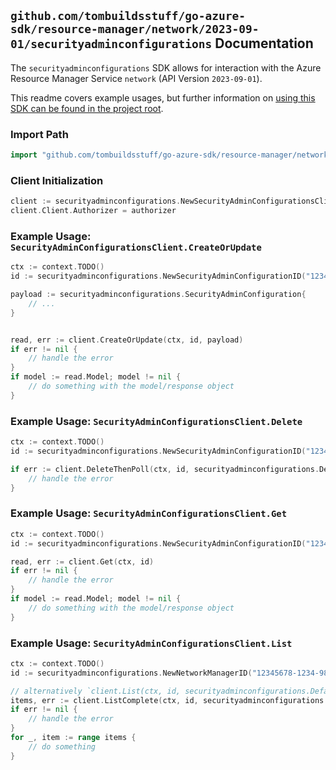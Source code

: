 
## `github.com/tombuildsstuff/go-azure-sdk/resource-manager/network/2023-09-01/securityadminconfigurations` Documentation

The `securityadminconfigurations` SDK allows for interaction with the Azure Resource Manager Service `network` (API Version `2023-09-01`).

This readme covers example usages, but further information on [using this SDK can be found in the project root](https://github.com/tombuildsstuff/go-azure-sdk/tree/main/docs).

### Import Path

```go
import "github.com/tombuildsstuff/go-azure-sdk/resource-manager/network/2023-09-01/securityadminconfigurations"
```


### Client Initialization

```go
client := securityadminconfigurations.NewSecurityAdminConfigurationsClientWithBaseURI("https://management.azure.com")
client.Client.Authorizer = authorizer
```


### Example Usage: `SecurityAdminConfigurationsClient.CreateOrUpdate`

```go
ctx := context.TODO()
id := securityadminconfigurations.NewSecurityAdminConfigurationID("12345678-1234-9876-4563-123456789012", "example-resource-group", "networkManagerValue", "securityAdminConfigurationValue")

payload := securityadminconfigurations.SecurityAdminConfiguration{
	// ...
}


read, err := client.CreateOrUpdate(ctx, id, payload)
if err != nil {
	// handle the error
}
if model := read.Model; model != nil {
	// do something with the model/response object
}
```


### Example Usage: `SecurityAdminConfigurationsClient.Delete`

```go
ctx := context.TODO()
id := securityadminconfigurations.NewSecurityAdminConfigurationID("12345678-1234-9876-4563-123456789012", "example-resource-group", "networkManagerValue", "securityAdminConfigurationValue")

if err := client.DeleteThenPoll(ctx, id, securityadminconfigurations.DefaultDeleteOperationOptions()); err != nil {
	// handle the error
}
```


### Example Usage: `SecurityAdminConfigurationsClient.Get`

```go
ctx := context.TODO()
id := securityadminconfigurations.NewSecurityAdminConfigurationID("12345678-1234-9876-4563-123456789012", "example-resource-group", "networkManagerValue", "securityAdminConfigurationValue")

read, err := client.Get(ctx, id)
if err != nil {
	// handle the error
}
if model := read.Model; model != nil {
	// do something with the model/response object
}
```


### Example Usage: `SecurityAdminConfigurationsClient.List`

```go
ctx := context.TODO()
id := securityadminconfigurations.NewNetworkManagerID("12345678-1234-9876-4563-123456789012", "example-resource-group", "networkManagerValue")

// alternatively `client.List(ctx, id, securityadminconfigurations.DefaultListOperationOptions())` can be used to do batched pagination
items, err := client.ListComplete(ctx, id, securityadminconfigurations.DefaultListOperationOptions())
if err != nil {
	// handle the error
}
for _, item := range items {
	// do something
}
```
